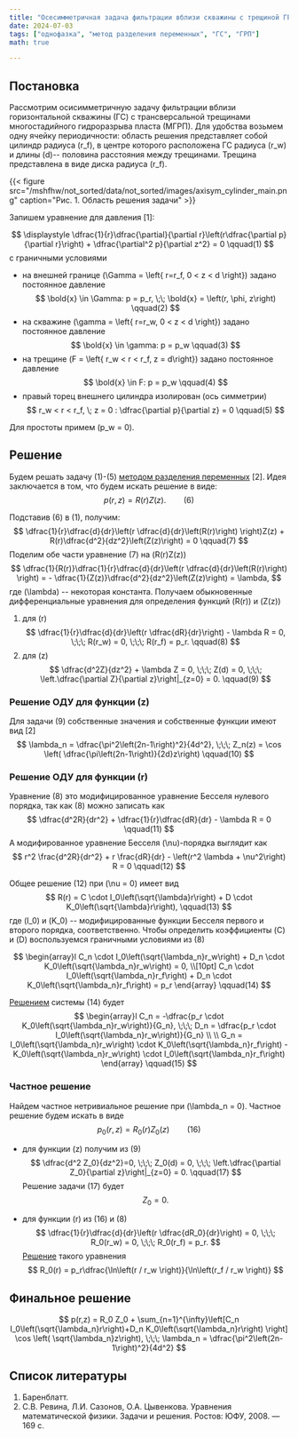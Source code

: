 ```yaml
---
title: "Осесимметричная задача фильтрации вблизи скважины с трещиной ГРП (упрощенная)"
date: 2024-07-03
tags: ["однофазка", "метод разделения переменных", "ГС", "ГРП"]
math: true

---
```

## Постановка 

Рассмотрим осисимметричную задачу фильтрации вблизи горизонтальной скважины (ГС) с трансверсальной трещинами многостадийного гидроразрыва 
пласта (МГРП). 
Для удобства возьмем одну ячейку периодичности: область решения представляет собой цилиндр радиуса \(r_f\), в центре которого расположена ГС 
радиуса \(r_w\) и длины \(d\)-- половина расстояния между трещинами. Трещина представлена в виде диска радиуса \(r_f\).

{{< figure src="/mshfhw/not_sorted/data/not_sorted/images/axisym_cylinder_main.png" caption="Рис. 1. Область решения задачи" >}}

Запишем уравнение для давления [1]:

$$
\displaystyle
\dfrac{1}{r}\dfrac{\partial}{\partial r}\left(r\dfrac{\partial p}{\partial r}\right) + \dfrac{\partial^2 p}{\partial z^2} = 0 
\qquad(1)
$$
с граничными условиями
- на внешней границе \(\Gamma = \left\{ r=r_f, 0 < z < d \right\}\) задано постоянное давление
$$
\bold{x} \in \Gamma: p = p_r, \;\; \bold{x} = \left(r, \phi, z\right)
\qquad(2)
$$
- на скважине \(\gamma = \left\{ r=r_w, 0 < z < d \right\}\) задано постоянное давление
$$
\bold{x} \in \gamma: p = p_w
\qquad(3)
$$
- на трещине \(F = \left\{ r_w < r < r_f, z = d\right\}\) задано постоянное давление
$$
\bold{x} \in F: p = p_w
\qquad(4)
$$
- правый торец внешнего цилиндра изолирован (ось симметрии)
$$
r_w < r < r_f, \; z = 0 : \dfrac{\partial p}{\partial z} = 0
\qquad(5)
$$

Для простоты примем \(p_w = 0\).


## Решение
Будем решать задачу (1)-(5) [методом разделения переменных](https://ru.m.wikipedia.org/wiki/%D0%9C%D0%B5%D1%82%D0%BE%D0%B4_%D1%80%D0%B0%D0%B7%D0%B4%D0%B5%D0%BB%D0%B5%D0%BD%D0%B8%D1%8F_%D0%BF%D0%B5%D1%80%D0%B5%D0%BC%D0%B5%D0%BD%D0%BD%D1%8B%D1%85) [2].
Идея заключается в том, что будем искать решение в виде:
$$
p\left(r,z\right)=R(r)Z(z).
\qquad(6)
$$

Подставив (6) в (1), получим:
$$
\dfrac{1}{r}\dfrac{d}{dr}\left(r \dfrac{d}{dr}\left(R(r)\right) \right)Z(z) + R(r)\dfrac{d^2}{dz^2}\left(Z(z)\right) = 0
\qquad(7)
$$
Поделим обе части уравнение (7) на \(R(r)Z(z)\)
$$
\dfrac{1}{R(r)}\dfrac{1}{r}\dfrac{d}{dr}\left(r \dfrac{d}{dr}\left(R(r)\right) \right) = - \dfrac{1}{Z(z)}\dfrac{d^2}{dz^2}\left(Z(z)\right) = \lambda,
$$
где \(\lambda\) -- некоторая константа.
Получаем обыкновенные дифференциальные уравнения для определения функций \(R(r)\) и \(Z(z)\)
1. для \(r\)
$$
\dfrac{1}{r}\dfrac{d}{dr}\left(r \dfrac{dR}{dr}\right) - \lambda R = 0,
\;\;\; R(r_w) = 0, \;\;\; R(r_f) = p_r.
\qquad(8)
$$
2. для \(z\)
$$
\dfrac{d^2Z}{dz^2} + \lambda Z = 0, \;\;\; Z(d) = 0, \;\;\; \left.\dfrac{\partial Z}{\partial z}\right|_{z=0} = 0.
\qquad(9)
$$

### Решение ОДУ для функции \(z\)
Для задачи (9) собственные значения и собственные функции имеют вид [2]
$$
\lambda_n = \dfrac{\pi^2\left(2n-1\right)^2}{4d^2}, \;\;\;
Z_n(z) = \cos \left( \dfrac{\pi\left(2n-1\right)}{2d}z\right)
\qquad(10)
$$


### Решение ОДУ для функции \(r\)
Уравнение (8) это модифицированное уравнение Бесселя нулевого порядка, так как (8) можно записать как 
$$
\dfrac{d^2R}{dr^2} + \dfrac{1}{r}\dfrac{dR}{dr} - \lambda R = 0
\qquad(11)
$$
А модифированное уравнение Бесселя \(\nu\)-порядка выглядит как
$$
r^2 \frac{d^2R}{dr^2} + r \frac{dR}{dr} - \left(r^2 \lambda + \nu^2\right) R = 0
\qquad(12)
$$

Общее решение (12) при \(\nu = 0\) имеет вид 
$$
R(r) = C \cdot I_0\left(\sqrt{\lambda}r\right) + D \cdot K_0\left(\sqrt{\lambda}r\right),
\qquad(13)
$$
где \(I_0\) и \(K_0\) -- модифицированные функции Бесселя первого и второго порядка, соответственно.
Чтобы определить коэффициенты \(C\) и \(D\) воспользуемся граничными условиями из (8)

$$
\begin{array}l
C_n \cdot I_0\left(\sqrt{\lambda_n}r_w\right) + D_n \cdot K_0\left(\sqrt{\lambda_n}r_w\right) = 0, \\[10pt]
C_n \cdot I_0\left(\sqrt{\lambda_n}r_f\right) + D_n \cdot K_0\left(\sqrt{\lambda_n}r_f\right) = p_r
\end{array}
\qquad(14)
$$

[Решением](/common/solve_two_variable_system/) системы (14) будет
$$
\begin{array}l
C_n = -\dfrac{p_r \cdot K_0\left(\sqrt{\lambda_n}r_w\right)}{G_n}, \;\;\;
D_n = \dfrac{p_r \cdot I_0\left(\sqrt{\lambda_n}r_w\right)}{G_n} \\ \\ 
G_n = I_0\left(\sqrt{\lambda_n}r_w\right) \cdot K_0\left(\sqrt{\lambda_n}r_f\right) - 
K_0\left(\sqrt{\lambda_n}r_w\right) \cdot I_0\left(\sqrt{\lambda_n}r_f\right)
\end{array}
\qquad(15)
$$

### Частное решение
Найдем частное нетривиальное решение при \(\lambda_n = 0\).
Частное решение будем искать в виде
$$
p_0(r,z) = R_0(r)Z_0(z)
\qquad(16)
$$
- для функции \(z\) получим из (9)
$$
\dfrac{d^2 Z_0}{dz^2}=0, \;\;\; Z_0(d) = 0, \;\;\; \left.\dfrac{\partial Z_0}{\partial z}\right|_{z=0} = 0.
\qquad(17)
$$
Решение задачи (17) будет 
$$
Z_0 = 0.
$$

- для функции \(r\) из (16) и (8)
$$
\dfrac{1}{r}\dfrac{d}{dr}\left(r \dfrac{dR_0}{dr}\right) = 0, \;\;\; R_0(r_w) = 0, \;\;\; R_0(r_f) = p_r.
$$
[Решение](/common/radial_laplace_1d/) такого уравнения
$$
R_0(r) = p_r\dfrac{\ln\left(r / r_w \right)}{\ln\left(r_f / r_w \right)}
$$



## Финальное решение
$$
p(r,z) = R_0 Z_0 +  \sum_{n=1}^{\infty}\left[C_n I_0\left(\sqrt{\lambda_n}r\right)+D_n K_0\left(\sqrt{\lambda_n}r\right) \right]
\cos \left( \sqrt{\lambda_n}z\right), \;\;\; \lambda_n = \dfrac{\pi^2\left(2n-1\right)^2}{4d^2}
$$




## Список литературы
1. Баренблатт.
2. С.В. Ревина, Л.И. Сазонов, О.А. Цывенкова. Уравнения математической физики. Задачи и решения. Ростов: ЮФУ, 2008. — 169 с.